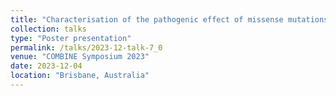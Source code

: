 ```yaml
---
title: "Characterisation of the pathogenic effect of missense mutations in proteins via machine learning"
collection: talks
type: "Poster presentation"
permalink: /talks/2023-12-talk-7_0
venue: "COMBINE Symposium 2023"
date: 2023-12-04
location: "Brisbane, Australia"
---
```


